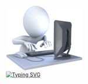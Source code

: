 ![3D man typing on a computer](./coding.gif)<br/>
[![Typing SVG](https://readme-typing-svg.demolab.com/?lines=Hi,+My+name+is+Yitzhak+Schlissel;Welcome+to+my+git&font=VT323&size=30&color=00B139)](https://git.io/typing-svg)

<!--
**YitshakS/YitshakS** is a ✨ _special_ ✨ repository because its `README.md` (this file) appears on your GitHub profile.

Here are some ideas to get you started:

-  ### Hi there 👋
- 🔭 I’m currently working on ...
- 🌱 I’m currently learning ...
- 👯 I’m looking to collaborate on ...
- 🤔 I’m looking for help with ...
- 💬 Ask me about ...
- 📫 How to reach me: ...
- 😄 Pronouns: ...
- ⚡ Fun fact: ...
-->

